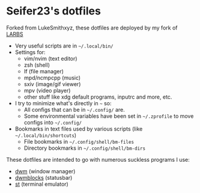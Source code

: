# Seifer23's dotfiles

Forked from LukeSmithxyz, these dotfiles are deployed by my fork of [LARBS](https://github.com/Seifer23/LARBS)

- Very useful scripts are in `~/.local/bin/`
- Settings for:
	- vim/nvim (text editor)
	- zsh (shell)
	- lf (file manager)
	- mpd/ncmpcpp (music)
	- sxiv (image/gif viewer)
	- mpv (video player)
	- other stuff like xdg default programs, inputrc and more, etc.
- I try to minimize what's directly in `~` so:
	- All configs that can be in `~/.config/` are.
	- Some environmental variables have been set in `~/.zprofile` to move configs into `~/.config/`
- Bookmarks in text files used by various scripts (like `~/.local/bin/shortcuts`)
	- File bookmarks in `~/.config/shell/bm-files`
	- Directory bookmarks in `~/.config/shell/bm-dirs`

These dotfiles are intended to go with numerous suckless programs I use:

- [dwm](https://github.com/Seifer23/dwm) (window manager)
- [dwmblocks](https://github.com/Seifer23/dwmblocks) (statusbar)
- [st](https://github.com/Seifer23/st) (terminal emulator)
